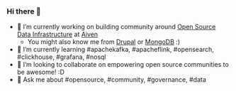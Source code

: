 ### Hi there 👋

- 🔭 I’m currently working on building community around [Open Source Data Infrastructure](https://www.meetup.com/nl-NL/pro/open-source-data-infrastructure-community/) at [Aiven](https://aiven.io)
  - You might also know me from [Drupal](https://drupal.org/) or [MongoDB](https://mongodb.com) :)
- 🌱 I’m currently learning #apachekafka, #apacheflink, #opensearch, #clickhouse, #grafana, #nosql
- 👯 I’m looking to collaborate on empowering open source communities to be awesome! :D
- 💬 Ask me about #opensource, #community, #governance, #data

<!--
**webchick/webchick** is a ✨ _special_ ✨ repository because its `README.md` (this file) appears on your GitHub profile.

Here are some ideas to get you started:

- 🤔 I’m looking for help with ...

- 📫 How to reach me: ...

- ⚡ Fun fact: ...
-->
